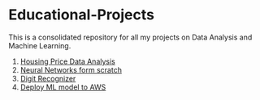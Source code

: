 # Educational-Projects

This is a consolidated repository for all my projects on Data Analysis and Machine Learning.

1. [Housing Price Data Analysis](https://github.com/abhi094/Kaggle-Competitions/tree/master/Housing%20Prices%20Prediction)
2. [Neural Networks form scratch](https://github.com/abhi094/Educational-Projects/tree/master/Neural%20Networks%20in%20Python)
3. [Digit Recognizer](https://github.com/abhi094/Kaggle-Competitions/tree/master/Digit%20Recognizer)
4. [Deploy ML model to AWS](https://github.com/abhi094/Educational-Projects/tree/master/Deploying%20Model%20to%20AWS)
